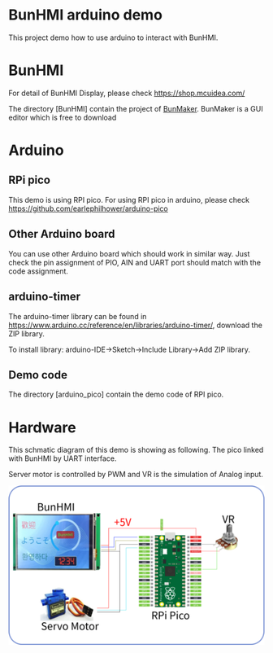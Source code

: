 # BunHMI arduino demo
This project demo how to use arduino to interact with BunHMI.

# BunHMI
For detail of BunHMI Display, please check https://shop.mcuidea.com/

The directory [BunHMI] contain the project of [BunMaker](https://shop.mcuidea.com/bunmaker). BunMaker is a GUI editor which is free to download

# Arduino
## RPi pico
This demo is using RPI pico. For using RPI pico in arduino, please check https://github.com/earlephilhower/arduino-pico

## Other Arduino board
You can use other Arduino board which should work in similar way. Just check the pin assignment of PIO, AIN and UART port should match with the code assignment.

## arduino-timer
The arduino-timer library can be found in https://www.arduino.cc/reference/en/libraries/arduino-timer/, download the ZIP library.

To install library: arduino-IDE->Sketch->Include Library->Add ZIP library.

## Demo code
The directory [arduino_pico] contain the demo code of RPI pico.

# Hardware
This schmatic diagram of this demo is showing as following. The pico linked with BunHMI by UART interface.

Server motor is controlled by PWM and VR is the simulation of Analog input.

![RPI-pico link with BunHMI](./images/BunHMI_link.png)